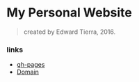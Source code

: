 # My Personal Website
> created by Edward Tierra, 2016.

### links
* [gh-pages](http://thatsedrich.github.io/my-personal-web-page/#/resume)
* [Domain](http://www.edwardtierra.com/)
